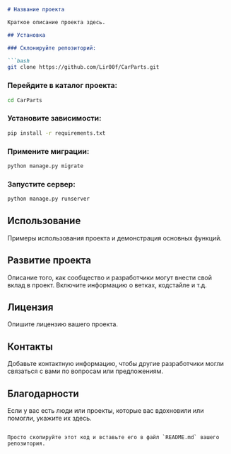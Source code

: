

```markdown
# Название проекта

Краткое описание проекта здесь.

## Установка

### Склонируйте репозиторий:

```bash
git clone https://github.com/Lir00f/CarParts.git
```

### Перейдите в каталог проекта:

```bash
cd CarParts
```

### Установите зависимости:

```bash
pip install -r requirements.txt
```

### Примените миграции:

```bash
python manage.py migrate
```

### Запустите сервер:

```bash
python manage.py runserver
```

## Использование

Примеры использования проекта и демонстрация основных функций.

## Развитие проекта

Описание того, как сообщество и разработчики могут внести свой вклад в проект. Включите информацию о ветках, кодстайле и т.д.

## Лицензия

Опишите лицензию вашего проекта.

## Контакты

Добавьте контактную информацию, чтобы другие разработчики могли связаться с вами по вопросам или предложениям.

## Благодарности

Если у вас есть люди или проекты, которые вас вдохновили или помогли, укажите их здесь.
```

Просто скопируйте этот код и вставьте его в файл `README.md` вашего репозитория.

